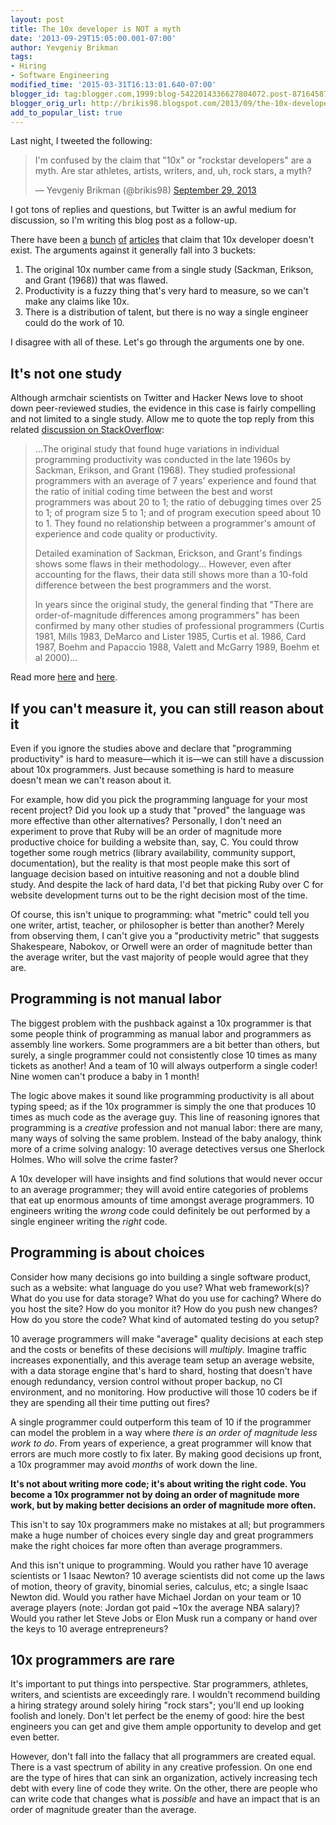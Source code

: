 ```yaml
---
layout: post
title: The 10x developer is NOT a myth
date: '2013-09-29T15:05:00.001-07:00'
author: Yevgeniy Brikman
tags:
- Hiring
- Software Engineering
modified_time: '2015-03-31T16:13:01.640-07:00'
blogger_id: tag:blogger.com,1999:blog-5422014336627804072.post-8716458741587159889
blogger_orig_url: http://brikis98.blogspot.com/2013/09/the-10x-developer-is-not-myth.html
add_to_popular_list: true
---
```


Last night, I tweeted the following: 

<blockquote class="twitter-tweet" lang="en"><p>I&#39;m confused by the claim that &quot;10x&quot; or &quot;rockstar developers&quot; are a myth. Are star athletes, artists, writers, and, uh, rock stars, a myth?</p>&mdash; Yevgeniy Brikman (@brikis98) <a href="https://twitter.com/brikis98/status/384208625725497344">September 29, 2013</a></blockquote>
<script async src="//platform.twitter.com/widgets.js" charset="utf-8"></script>

I got tons of replies and questions, but Twitter is an awful medium for 
discussion, so I'm writing this blog post as a follow-up. 

There have been 
[a](http://blog.jelastic.com/2012/04/24/7-programming-myths-busted/) 
[bunch](http://sdt.bz/36247) 
[of](http://www.knowing.net/index.php/2011/12/11/why-10x-ticks-me-off/) 
[articles](http://www.hanselman.com/blog/TheMythOfTheRockstarProgrammer.aspx) 
that claim that 10x developer doesn't exist. The arguments against it 
generally fall into 3 buckets: 

1. The original 10x number came from a single study (Sackman, Erikson, and 
Grant (1968)) that was flawed. 
1. Productivity is a fuzzy thing that's very hard to measure, so we can't make 
any claims like 10x. 
1. There is a distribution of talent, but there is no way a single engineer 
could do the work of 10. 

I disagree with all of these. Let's go through the arguments one by one. 
 
## It's not one study

Although armchair scientists on Twitter and Hacker News love to shoot 
down peer-reviewed studies, the evidence in this case is fairly compelling and 
not limited to a single study. Allow me to quote the top reply from this 
related [discussion on 
StackOverflow](http://programmers.stackexchange.com/questions/179616/a-good-programmer-can-be-as-10-times-more-productive-than-a-mediocre-one): 

<blockquote>
  <p>
    ...The original study that found huge variations in 
    individual programming productivity was conducted in the late 1960s by 
    Sackman, Erikson, and Grant (1968). They studied professional programmers with 
    an average of 7 years' experience and found that the ratio of initial coding 
    time between the best and worst programmers was about 20 to 1; the ratio of 
    debugging times over 25 to 1; of program size 5 to 1; and of program execution 
    speed about 10 to 1. They found no relationship between a programmer's amount 
    of experience and code quality or 
    productivity.
  </p>
  <p>
    Detailed examination of Sackman, 
    Erickson, and Grant's findings shows some flaws in their methodology... 
    However, even after accounting for the flaws, their data still shows more than 
    a 10-fold difference between the best programmers and the 
    worst.
  </p>
  <p>
    In years since the original study, the general 
    finding that "There are order-of-magnitude differences among programmers" has 
    been confirmed by many other studies of professional programmers (Curtis 1981, 
    Mills 1983, DeMarco and Lister 1985, Curtis et al. 1986, Card 1987, Boehm and 
    Papaccio 1988, Valett and McGarry 1989, Boehm et al 
    2000)...
  </p>
</blockquote>

Read more 
[here](http://programmers.stackexchange.com/questions/179616/a-good-programmer-can-be-as-10-times-more-productive-than-a-mediocre-one) 
and 
[here](http://www.construx.com/10x_Software_Development/Origins_of_10X_%E2%80%93_How_Valid_is_the_Underlying_Research_/). 

## If you can't measure it, you can still reason about it 

Even if you ignore the studies above and declare that "programming 
productivity" is hard to measure&mdash;which it is&mdash;we can still have a 
discussion about 10x programmers. Just because something is hard to measure 
doesn't mean we can't reason about it. 

For example, how did you pick the programming language for your most recent 
project? Did you look up a study that "proved" the language was more effective 
than other alternatives? Personally, I don't need an experiment to prove that 
Ruby will be an order of magnitude more productive choice for building a 
website than, say, C. You could throw together some rough metrics (library 
availability, community support, documentation), but the reality is that most 
people make this sort of language decision based on intuitive reasoning and 
not a double blind study. And despite the lack of hard data, I'd bet that 
picking Ruby over C for website development turns out to be the right decision 
most of the time. 

Of course, this isn't unique to programming: what "metric" could tell you one 
writer, artist, teacher, or philosopher is better than another? Merely from 
observing them, I can't give you a "productivity metric" that suggests 
Shakespeare, Nabokov, or Orwell were an order of magnitude better than the 
average writer, but the vast majority of people would agree that they are. 


## Programming is not manual labor 

The biggest problem with the pushback against a 10x programmer is that some 
people think of programming as manual labor and programmers as assembly line 
workers. Some programmers are a bit better than others, but surely, a single 
programmer could not consistently close 10 times as many tickets as another! 
And a team of 10 will always outperform a single coder! Nine women can't 
produce a baby in 1 month! 

The logic above makes it sound like programming productivity is all about 
typing speed; as if the 10x programmer is simply the one that produces 10 
times as much code as the average guy. This line of reasoning ignores that 
programming is a *creative* profession and not manual labor: there are many, 
many ways of solving the same problem. Instead of the baby analogy, think more 
of a crime solving analogy: 10 average detectives versus one Sherlock Holmes. 
Who will solve the crime faster? 

A 10x developer will have insights and find solutions that would never occur 
to an average programmer; they will avoid entire categories of problems that 
eat up enormous amounts of time amongst average programmers. 10 engineers 
writing the *wrong* code could definitely be out performed by a single 
engineer writing the *right* code. 

## Programming is about choices 

Consider how many decisions go into building a single software product, such 
as a website: what language do you use? What web framework(s)? What do you use 
for data storage? What do you use for caching? Where do you host the site? How 
do you monitor it? How do you push new changes? How do you store the code? 
What kind of automated testing do you setup? 

10 average programmers will make "average" quality decisions at each step and 
the costs or benefits of these decisions will *multiply*. Imagine traffic 
increases exponentially, and this average team setup an average website, with 
a data storage engine that's hard to shard, hosting that doesn't have enough 
redundancy, version control without proper backup, no CI environment, and no 
monitoring. How productive will those 10 coders be if they are spending all 
their time putting out fires? 

A single programmer could outperform this team of 10 if the programmer can 
model the problem in a way where *there is an order of magnitude less work to 
do*. From years of experience, a great programmer will know that errors are 
much more costly to fix later. By making good decisions up front, a 10x 
programmer may avoid *months* of work down the line. 

**It's not about writing more code; it's about writing the right code. You 
become a 10x programmer not by doing an order of magnitude more work, but by 
making better decisions an order of magnitude more often.** 

This isn't to say 10x programmers make no mistakes at all; but programmers 
make a huge number of choices every single day and great programmers make the 
right choices far more often than average programmers. 

And this isn't unique to programming. Would you rather have 10 average 
scientists or 1 Isaac Newton? 10 average scientists did not come up the laws 
of motion, theory of gravity, binomial series, calculus, etc; a single Isaac 
Newton did. Would you rather have Michael Jordan on your team or 10 average 
players (note: Jordan got paid ~10x the average NBA salary)? Would you rather 
let Steve Jobs or Elon Musk run a company or hand over the keys to 10 average 
entrepreneurs? 

## 10x programmers are rare 

It's important to put things into perspective. Star programmers, athletes, 
writers, and scientists are exceedingly rare. I wouldn't recommend building a 
hiring strategy around solely hiring "rock stars"; you'll end up looking 
foolish and lonely. Don't let perfect be the enemy of good: hire the best 
engineers you can get and give them ample opportunity to develop and get even 
better. 

However, don't fall into the fallacy that all programmers are created equal. 
There is a vast spectrum of ability in any creative profession. On one end are 
the type of hires that can sink an organization, actively increasing tech debt 
with every line of code they write. On the other, there are people who can 
write code that changes what is *possible* and have an impact that is an order 
of magnitude greater than the average. 